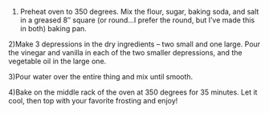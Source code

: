  1) Preheat oven to 350 degrees. Mix the flour, sugar, baking soda, and salt in a greased 8″ square (or round…I prefer the round, but I’ve made this in both) baking pan.

 2)Make 3 depressions in the dry ingredients – two small and one large. Pour the vinegar and vanilla in each of the two smaller depressions, and the vegetable oil in the large one.

 3)Pour water over the entire thing and mix until smooth.

 4)Bake on the middle rack of the oven at 350 degrees for 35 minutes. Let it cool, then top with your favorite frosting and enjoy!
 